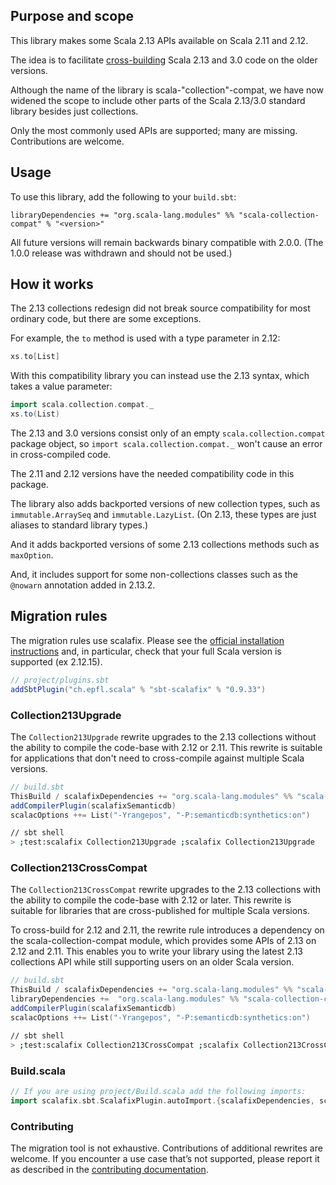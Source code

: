 ## Purpose and scope

This library makes some Scala 2.13 APIs available on Scala 2.11 and 2.12.

The idea is to facilitate
[cross-building](https://github.com/scala/collection-strawman/wiki/FAQ#how-do-i-cross-build-my-project-against-scala-212-and-scala-213)
Scala 2.13 and 3.0 code on the older versions.

Although the name of the library is scala-"collection"-compat, we have now widened the scope to include other parts of the Scala 2.13/3.0 standard library besides just collections.

Only the most commonly used APIs are supported; many are missing. Contributions are welcome.

## Usage

To use this library, add the following to your `build.sbt`:

```
libraryDependencies += "org.scala-lang.modules" %% "scala-collection-compat" % "<version>"
```

All future versions will remain backwards binary compatible with 2.0.0. (The 1.0.0 release was withdrawn and should not be used.)

## How it works

The 2.13 collections redesign did not break source compatibility for most ordinary code, but there are some exceptions.

For example, the `to` method is used with a type parameter in 2.12:

```scala
xs.to[List]
```

With this compatibility library you can instead use the 2.13 syntax, which takes a value parameter:

```scala
import scala.collection.compat._
xs.to(List)
```

The 2.13 and 3.0 versions consist only of an empty `scala.collection.compat` package object, so `import scala.collection.compat._` won't cause an error in cross-compiled code.

The 2.11 and 2.12 versions have the needed compatibility code in this package.

The library also adds backported versions of new collection types, such as `immutable.ArraySeq` and `immutable.LazyList`. (On 2.13, these types are just aliases to standard library types.)

And it adds backported versions of some 2.13 collections methods such as `maxOption`.

And, it includes support for some non-collections classes such as the `@nowarn` annotation added in 2.13.2.

## Migration rules

The migration rules use scalafix. Please see the [official installation instructions](https://scalacenter.github.io/scalafix/docs/users/installation.html) and, in particular, check that your full Scala version is supported (ex 2.12.15).

```scala
// project/plugins.sbt
addSbtPlugin("ch.epfl.scala" % "sbt-scalafix" % "0.9.33")
```

### Collection213Upgrade

The `Collection213Upgrade` rewrite upgrades to the 2.13 collections without the ability to compile the code-base with 2.12 or 2.11. This rewrite is suitable for applications that don't need to cross-compile against multiple Scala versions.

```scala
// build.sbt
ThisBuild / scalafixDependencies += "org.scala-lang.modules" %% "scala-collection-migrations" % "<version>"
addCompilerPlugin(scalafixSemanticdb)
scalacOptions ++= List("-Yrangepos", "-P:semanticdb:synthetics:on")
```

```bash
// sbt shell
> ;test:scalafix Collection213Upgrade ;scalafix Collection213Upgrade
```

### Collection213CrossCompat

The `Collection213CrossCompat` rewrite upgrades to the 2.13 collections with the ability to compile the code-base with 2.12 or later. This rewrite is suitable for libraries that are cross-published for multiple Scala versions.

To cross-build for 2.12 and 2.11, the rewrite rule introduces a dependency on the scala-collection-compat module, which provides some APIs of 2.13 on 2.12 and 2.11. This enables you to write your library using the latest 2.13 collections API while still supporting users on an older Scala version.

```scala
// build.sbt
ThisBuild / scalafixDependencies += "org.scala-lang.modules" %% "scala-collection-migrations" % "<version>"
libraryDependencies +=  "org.scala-lang.modules" %% "scala-collection-compat" % "<version>"
addCompilerPlugin(scalafixSemanticdb)
scalacOptions ++= List("-Yrangepos", "-P:semanticdb:synthetics:on")
```


```bash
// sbt shell
> ;test:scalafix Collection213CrossCompat ;scalafix Collection213CrossCompat
```

### Build.scala

```scala
// If you are using project/Build.scala add the following imports:
import scalafix.sbt.ScalafixPlugin.autoImport.{scalafixDependencies, scalafixSemanticdb}
```

### Contributing

The migration tool is not exhaustive. Contributions of additional rewrites are welcome.  If you encounter a use case that’s not supported, please report it as described in the [contributing
documentation](CONTRIBUTING.md#migration-tool).
